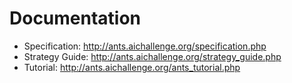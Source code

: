# Documentation
- Specification: http://ants.aichallenge.org/specification.php
- Strategy Guide: http://ants.aichallenge.org/strategy_guide.php
- Tutorial: http://ants.aichallenge.org/ants_tutorial.php

